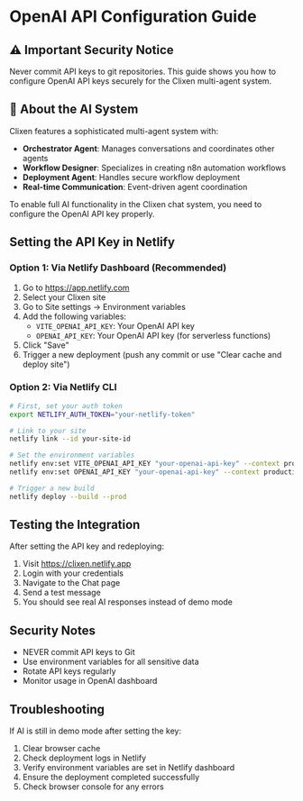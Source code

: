# OpenAI API Configuration Guide

## ⚠️ Important Security Notice
Never commit API keys to git repositories. This guide shows you how to configure OpenAI API keys securely for the Clixen multi-agent system.

## 🤖 About the AI System
Clixen features a sophisticated multi-agent system with:
- **Orchestrator Agent**: Manages conversations and coordinates other agents
- **Workflow Designer**: Specializes in creating n8n automation workflows  
- **Deployment Agent**: Handles secure workflow deployment
- **Real-time Communication**: Event-driven agent coordination

To enable full AI functionality in the Clixen chat system, you need to configure the OpenAI API key properly.

## Setting the API Key in Netlify

### Option 1: Via Netlify Dashboard (Recommended)
1. Go to https://app.netlify.com
2. Select your Clixen site
3. Go to Site settings → Environment variables
4. Add the following variables:
   - `VITE_OPENAI_API_KEY`: Your OpenAI API key
   - `OPENAI_API_KEY`: Your OpenAI API key (for serverless functions)
5. Click "Save"
6. Trigger a new deployment (push any commit or use "Clear cache and deploy site")

### Option 2: Via Netlify CLI
```bash
# First, set your auth token
export NETLIFY_AUTH_TOKEN="your-netlify-token"

# Link to your site
netlify link --id your-site-id

# Set the environment variables
netlify env:set VITE_OPENAI_API_KEY "your-openai-api-key" --context production
netlify env:set OPENAI_API_KEY "your-openai-api-key" --context production

# Trigger a new build
netlify deploy --build --prod
```

## Testing the Integration

After setting the API key and redeploying:

1. Visit https://clixen.netlify.app
2. Login with your credentials
3. Navigate to the Chat page
4. Send a test message
5. You should see real AI responses instead of demo mode

## Security Notes

- NEVER commit API keys to Git
- Use environment variables for all sensitive data
- Rotate API keys regularly
- Monitor usage in OpenAI dashboard

## Troubleshooting

If AI is still in demo mode after setting the key:
1. Clear browser cache
2. Check deployment logs in Netlify
3. Verify environment variables are set in Netlify dashboard
4. Ensure the deployment completed successfully
5. Check browser console for any errors